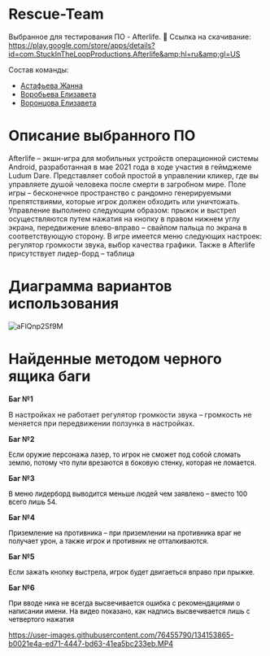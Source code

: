 # Rescue-Team
Выбранное для тестирования ПО - Afterlife.
📁 Ссылка на скачивание: <font color="#337ab7">https://play.google.com/store/apps/details?id=com.StuckInTheLoopProductions.Afterlife&amp;hl=ru&amp;gl=US</font>

Состав команды:

- [Астафьева Жанна](https://github.com/jnshepard)
- [Воробьева Елизавета](https://github.com/Forrly)  
- [Воронцова Елизавета](https://github.com/lizyka)  

# Описание выбранного ПО&nbsp;

Afterlife – экшн-игра для мобильных устройств операционной системы Android, разработанная в мае 2021 года в ходе участия в геймджеме Ludum Dare. Представляет собой простой в управлении кликер, где вы управляете душой человека после смерти в загробном мире. Поле игры – бесконечное пространство с рандомно генерируемыми препятствиями, которые игрок должен обходить или уничтожать. Управление выполнено следующим образом: прыжок и выстрел осуществляются путем нажатия на кнопку в правом нижнем углу экрана, передвижение влево-вправо – свайпом пальца по экрана в соответствующую сторону. В игре имеется меню следующих настроек: регулятор громкости звука, выбор качества графики. Также в Afterlife присутствует лидер-борд – таблица&nbsp;

# Диаграмма вариантов использования&nbsp;

![aFlQnp2Sf9M](https://user-images.githubusercontent.com/76455790/134154064-9f84cc5e-cfdd-46ee-987e-f189c0c3e372.jpg)


# Найденные методом черного ящика баги&nbsp;

**Баг №1**

В настройках не работает регулятор громкости звука – громкость не меняется при передвижении ползунка в настройках.

**Баг №2**

<span style="color: rgb(0, 0, 0); font-family: -apple-system, BlinkMacSystemFont, Roboto, &quot;Helvetica Neue&quot;, Geneva, &quot;Noto Sans Armenian&quot;, &quot;Noto Sans Bengali&quot;, &quot;Noto Sans Cherokee&quot;, &quot;Noto Sans Devanagari&quot;, &quot;Noto Sans Ethiopic&quot;, &quot;Noto Sans Georgian&quot;, &quot;Noto Sans Hebrew&quot;, &quot;Noto Sans Kannada&quot;, &quot;Noto Sans Khmer&quot;, &quot;Noto Sans Lao&quot;, &quot;Noto Sans Osmanya&quot;, &quot;Noto Sans Tamil&quot;, &quot;Noto Sans Telugu&quot;, &quot;Noto Sans Thai&quot;, sans-serif, arial, Tahoma, verdana; font-size: 13px;">Если оружие персонажа лазер, то игрок не сможет под собой сломать землю, потому что пули врезаются в боковую стенку, которая не ломается.</span>

**Баг №3**

<span style="color: rgb(0, 0, 0); font-family: -apple-system, BlinkMacSystemFont, Roboto, &quot;Helvetica Neue&quot;, Geneva, &quot;Noto Sans Armenian&quot;, &quot;Noto Sans Bengali&quot;, &quot;Noto Sans Cherokee&quot;, &quot;Noto Sans Devanagari&quot;, &quot;Noto Sans Ethiopic&quot;, &quot;Noto Sans Georgian&quot;, &quot;Noto Sans Hebrew&quot;, &quot;Noto Sans Kannada&quot;, &quot;Noto Sans Khmer&quot;, &quot;Noto Sans Lao&quot;, &quot;Noto Sans Osmanya&quot;, &quot;Noto Sans Tamil&quot;, &quot;Noto Sans Telugu&quot;, &quot;Noto Sans Thai&quot;, sans-serif, arial, Tahoma, verdana; font-size: 13px;">В меню лидерборд выводится меньше людей чем заявлено – вместо 100 всего лишь 54.</span>

**Баг №4**

<span style="color: rgb(0, 0, 0); font-family: -apple-system, BlinkMacSystemFont, Roboto, &quot;Helvetica Neue&quot;, Geneva, &quot;Noto Sans Armenian&quot;, &quot;Noto Sans Bengali&quot;, &quot;Noto Sans Cherokee&quot;, &quot;Noto Sans Devanagari&quot;, &quot;Noto Sans Ethiopic&quot;, &quot;Noto Sans Georgian&quot;, &quot;Noto Sans Hebrew&quot;, &quot;Noto Sans Kannada&quot;, &quot;Noto Sans Khmer&quot;, &quot;Noto Sans Lao&quot;, &quot;Noto Sans Osmanya&quot;, &quot;Noto Sans Tamil&quot;, &quot;Noto Sans Telugu&quot;, &quot;Noto Sans Thai&quot;, sans-serif, arial, Tahoma, verdana; font-size: 13px;">Приземление на противника – при приземлении на противника враг не получает урон, а также игрок и противник не отталкиваются.</span>

**Баг №5**

<span style="color: rgb(0, 0, 0); font-family: -apple-system, BlinkMacSystemFont, Roboto, &quot;Helvetica Neue&quot;, Geneva, &quot;Noto Sans Armenian&quot;, &quot;Noto Sans Bengali&quot;, &quot;Noto Sans Cherokee&quot;, &quot;Noto Sans Devanagari&quot;, &quot;Noto Sans Ethiopic&quot;, &quot;Noto Sans Georgian&quot;, &quot;Noto Sans Hebrew&quot;, &quot;Noto Sans Kannada&quot;, &quot;Noto Sans Khmer&quot;, &quot;Noto Sans Lao&quot;, &quot;Noto Sans Osmanya&quot;, &quot;Noto Sans Tamil&quot;, &quot;Noto Sans Telugu&quot;, &quot;Noto Sans Thai&quot;, sans-serif, arial, Tahoma, verdana; font-size: 13px;">Если зажать кнопку выстрела, игрок будет двигаеться вправо при прыжке.</span>

**Баг №6**

<span style="color: rgb(0, 0, 0); font-family: -apple-system, BlinkMacSystemFont, Roboto, &quot;Helvetica Neue&quot;, Geneva, &quot;Noto Sans Armenian&quot;, &quot;Noto Sans Bengali&quot;, &quot;Noto Sans Cherokee&quot;, &quot;Noto Sans Devanagari&quot;, &quot;Noto Sans Ethiopic&quot;, &quot;Noto Sans Georgian&quot;, &quot;Noto Sans Hebrew&quot;, &quot;Noto Sans Kannada&quot;, &quot;Noto Sans Khmer&quot;, &quot;Noto Sans Lao&quot;, &quot;Noto Sans Osmanya&quot;, &quot;Noto Sans Tamil&quot;, &quot;Noto Sans Telugu&quot;, &quot;Noto Sans Thai&quot;, sans-serif, arial, Tahoma, verdana; font-size: 13px;">При вводе ника не всегда высвечивается ошибка с рекомендациями о написании имени. На видео показано, как надпись высвечивается лишь с четвертого нажатия</span>


https://user-images.githubusercontent.com/76455790/134153865-b0021e4a-ed71-4447-bd63-41ea5bc233eb.MP4


